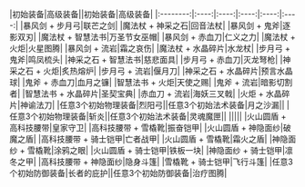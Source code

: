 |初始装备|高级装备||初始装备|高级装备|
|:--------:|:----:|:----:|:----:|:----:|:----:|
|暴风剑 + 步月弓|联芒之剑|  |魔法杖 + 神采之石|回音法杖|
|暴风剑 + 鬼斧|逐影双刃|  |魔法杖 + 智慧法书|万圣节女巫帽|
|暴风剑 + 赤血刀|仁义之力|  |魔法杖 + 火炬|火星图腾|
|暴风剑 + 流岩|霜之哀伤|  |魔法杖 + 水晶碎片|水龙杖|
|步月弓 + 鬼斧|鸣凤梳头|  |神采之石 + 智慧法书|慈悲面具|
|步月弓 + 赤血刀|灭龙弩枪|  |神采之石 + 火炬|炙热熔炉|
|步月弓 + 流岩|偃月刀|  |神采之石 + 水晶碎片|预言水晶球|
|鬼斧 + 赤血刀|血月之镰|  |智慧法书 + 火炬|天使之赐|
|鬼斧 + 流岩|暗影切割者|  |智慧法书 + 水晶碎片|圣契宝典|
|赤血刀 + 流岩|海妖三叉戟|  |火炬 + 水晶碎片|神谕法刀|
|任意3个初始物理装备|烈阳弓||任意3个初始法术装备|月之沙漏||
|任意3个初始物理装备|斩炎||任意3个初始法术装备|灵魂魔匣||
|||||
|火山圆盾 + 高科技腰带|皇家守卫|  |高科技腰带 + 雪橇靴|振奋铠甲|
|火山圆盾 + 神隐面纱|破魔之盾|  |高科技腰带 + 骑士铠甲|亡者战甲|
|火山圆盾 + 雪橇靴|霜火之盾|  |神隐面纱 + 雪橇靴|涂鸦之眼|
|火山圆盾 + 骑士铠甲|铁板一块|  |神隐面纱 + 骑士铠甲|凛冬之甲|
|高科技腰带 + 神隐面纱|隐身斗篷|  |雪橇靴 + 骑士铠甲|飞行斗篷|
|任意3个初始防御装备|长者的庇护||任意3个初始防御装备|治疗图腾|